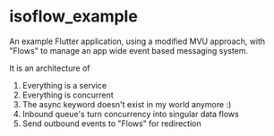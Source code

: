 # isoflow_example

An example Flutter application, using a modified MVU approach, with "Flows" to manage an app wide event based messaging system.

It is an architecture of
1) Everything is a service
2) Everything is concurrent
3) The async keyword doesn't exist in my world anymore :)
4) Inbound queue's turn concurrency into singular data flows
5) Send outbound events to "Flows" for redirection
